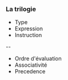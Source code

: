 ### La trilogie

- Type
- Expression
- Instruction

--

- Ordre d'évaluation
- Associativité
- Precedence
